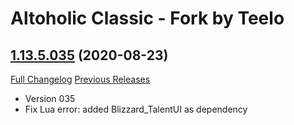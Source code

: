 # Altoholic Classic - Fork by Teelo

## [1.13.5.035](https://github.com/teelolws/Altoholic-Classic/tree/1.13.5.035) (2020-08-23)
[Full Changelog](https://github.com/teelolws/Altoholic-Classic/compare/1.13.5.034...1.13.5.035) [Previous Releases](https://github.com/teelolws/Altoholic-Classic/releases)

- Version 035  
- Fix Lua error: added Blizzard\_TalentUI as dependency  
